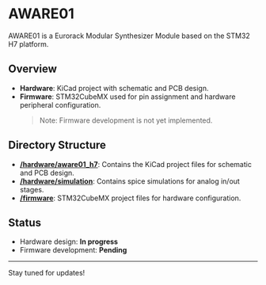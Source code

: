 # AWARE01

AWARE01 is a Eurorack Modular Synthesizer Module based on the STM32 H7 platform.

## Overview
- **Hardware**: KiCad project with schematic and PCB design.  
- **Firmware**: STM32CubeMX used for pin assignment and hardware peripheral configuration.  
  > Note: Firmware development is not yet implemented.

## Directory Structure
- [**/hardware/aware01_h7**](/hardware/aware01_h7): Contains the KiCad project files for schematic and PCB design.  
- [**/hardware/simulation**](/hardware/simulation): Contains spice simulations for analog in/out stages.  
- [**/firmware**](/firmware): STM32CubeMX project files for hardware configuration.  

## Status
- Hardware design: **In progress**  
- Firmware development: **Pending**

---

Stay tuned for updates!
